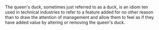 

The queen's duck, sometimes just referred to as a duck, is an idiom ten used in technical industries to refer to a feature added for no other reason than to draw the attention of management and allow them to feel as if they have added value by altering or removing the queen's duck.